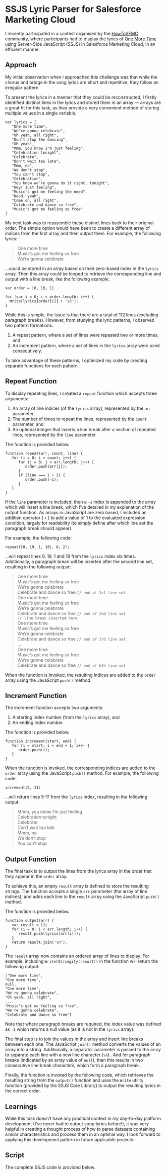 # SSJS Lyric Parser for Salesforce Marketing Cloud

I recently participated in a contest organised by the [HowToSFMC](https://www.howtosfmc.com/) community, where participants had to display the lyrics of [One More Time](https://genius.com/Daft-punk-one-more-time-lyrics) using Server-Side JavaScript (SSJS) in Salesforce Marketing Cloud, in an efficient manner.

## Approach
My initial observation when I approached this challenge was that while the chorus and bridge in the song lyrics are short and repetitive, they follow an irregular pattern. 

To present the lyrics in a manner that they could be reconstructed, I firstly identified distinct lines in the lyrics and stored them in an array — arrays are a great fit for this task, as they provide a very convenient method of storing multiple values in a single variable.

```
var lyrics = [
   "One more time",
   "We're gonna celebrate",
   "Oh yeah, all right",
   "Don't stop the dancing",
   "Oh yeah",
   "Mmm, you know I'm just feeling",
   "Celebration tonight",
   "Celebrate",
   "Don't wait too late",
   "Mmm, no",
   "We don't stop",
   "You can't stop",
   "Celebration",
   "You know we're gonna do it right, tonight",
   "Hey! Just feeling",
   "Music's got me feeling the need",
   "Need, yeah",
   "Come on, all right",
   "Celebrate and dance so free",
   "Music's got me feeling so free"
]
```

My next task was to reassemble these distinct lines back to their original order. The simple option would have been to create a different array of indices from the first array and then output them. For example, the following lyrics:

> One more time  
> Music’s got me feeling so free  
> We’re gonna celebrate  

…could be stored in an array based on their zero-based index in the `lyrics` array. Then this array could be looped to retrieve the corresponding line and output with a line break, like the following example:

```
var order = [0, 19, 1]

for (var i = 0; i < order.length; i++) {
  Write(lyrics[order[i]] + '\n');
}
```

While this is simple, the issue is that there are a total of 112 lines (excluding paragraph breaks). However, from studying the lyric patterns, I observed two pattern formations:

1. A repeat pattern, where a set of lines were repeated two or more times, and
2. An increment pattern, where a set of lines in the `lyrics` array were used consecutively.

To take advantage of these patterns, I optimized my code by creating separate functions for each pattern. 

## Repeat Function
To display repeating lines, I created a `repeat` function which accepts three arguments: 

1. An array of line indices (of the `lyrics` array), represented by the  `arr` parameter,
2. The number of times to repeat the lines, represented by the  `count` parameter, and
3. An optional integer that inserts a line break after a section of repeated lines, represented by the `line` parameter.

The function is provided below.

```
function repeat(arr, count, line) {
   for (i = 0; i < count; i++) {
      for (j = 0; j < arr.length; j++) {
         order.push(arr[j]);
      }
      if (line === i + 1) {
         order.push(-1);
      }
   }
}
```

If the `line` parameter is included, then a `-1` index is appended to the array which will insert a line break, which I’ve detailed in my explanation of the output function. As arrays in JavaScript are zero based, I included an addition operator ( `+` ) to add a value of 1 to the evaluated expression condition, largely for readability (to simply define after which line set the paragraph break should appear).

For example, the following code:

```
repeat([0, 19, 1, 18], 6, 2);
```

…will repeat lines 0, 19, 1 and 18 from the `lyrics` index six times. Additionally, a paragraph break will be inserted after the second line set, resulting in the following output:

> One more time  
> Music’s got me feeling so free  
> We’re gonna celebrate  
> Celebrate and dance so free `// end of 1st line set`  
> One more time  
> Music’s got me feeling so free  
> We’re gonna celebrate  
> Celebrate and dance so free `// end of 2nd line set`  
>  `// line break inserted here`  
> One more time  
> Music’s got me feeling so free  
> We’re gonna celebrate  
> Celebrate and dance so free  `// end of 3rd line set`  
> …  
> One more time  
> Music’s got me feeling so free  
> We’re gonna celebrate  
> Celebrate and dance so free `// end of 6th line set`  

When the function is invoked, the resulting indices are added to the `order` array using the JavaScript `push()` method. 

## Increment Function
The increment function accepts two arguments:

1. A starting index number (from the `lyrics` array), and
2. An ending index number.

The function is provided below.

```
function increment(start, end) {
   for (i = start; i < end + 1; i++) {
      order.push(i);
   }
}
```

When the function is invoked, the corresponding indices are added to the `order` array using the JavaScript `push()` method.  For example, the following code:

```
increment(5, 11)
```

…will return lines 5–11 from the `lyrics` index, resulting in the following output:

> Mmm, you know I’m just feeling  
> Celebration tonight  
> Celebrate  
> Don’t wait too late  
> Mmm, no  
> We don’t stop  
> You can’t stop  

## Output Function
The final task is to output the lines from the lyrics array in the order that they appear in the `order` array.

To achieve this, an empty `result` array is defined to store the resulting strings. The function accepts a single `arr` parameter (the array of line indices), and adds each line to the `result` array using the JavaScript `push()` method. 
 
The function is provided below.

```
function output(arr) {
   var result = [];
   for (i = 0; i < arr.length; i++) {
      result.push(lyrics[arr[i]]);
   }
   return result.join('\n');
}
```

The `result` array now contains an ordered array of lines to display. For example, including  `Write(Stringify(result))` in the function will return the following output:

```
["One more time",
"One more time",
null,
"One more time",
"We're gonna celebrate",
"Oh yeah, all right",
...
"Music's got me feeling so free",
"We're gonna celebrate",
"Celebrate and dance so free"]
```

Note that where paragraph breaks are required, the index value was defined as `-1` which returns a null value (as it is not in the `lyrics` array).

The final step is to join the values in the array and insert line breaks between each one. The JavaScript `join()` method converts the values of an array into a string. Additionally, a separator parameter is passed to the array to separate each line with a new line character (`\n`) . And for paragraph breaks (indicated by an array value of `null`), then this results in two consecutive line break characters, which form a paragraph break.

Finally, the function is invoked by the following code, which retrieves the resulting string from the `output()` function and uses the `Write` utility function (provided by the SSJS Core Library) to output the resulting lyrics in the correct order.

## Learnings
While this task doesn’t have any practical context in my day-to-day platform development (I’ve never had to output song lyrics before!), it was very helpful in creating a thought process of how to parse datasets containing similar characteristics and process them in an optimal way. I look forward to applying this development pattern in future applicable projects! 

## Script
The complete SSJS code is provided below.

```

```